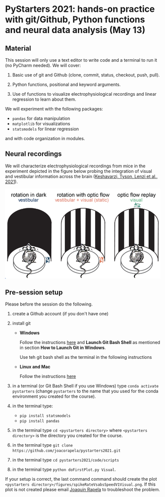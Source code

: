 # PyStarters 2021: hands-on practice with git/Github, Python functions and neural data analysis (May 13)

## Material

This session will only use a text editor to write code and a terminal to run it (no PyCharm needed). We will cover:

1. Basic use of git and Github (clone, commit, status, checkout, push, pull).

2. Python functions, positional and keyword arguments.

3. Use of functions to visualize electrophysiological recordings and linear regression to learn about them.

We will experiment with the following packages:

- `pandas` for data manipulation
- `matplotlib` for visualizations
- `statsmodels` for linear regression

and with code organization in modules.

## Neural recordings

We will characterize electrophysiological recordings from mice in the experiment depicted in the figure below probing the integration of visual and vestibular information across the brain ([Keshavarzi, Tyson, Lenzi et al., 2021](https://www.biorxiv.org/content/10.1101/2021.01.22.427789v4.abstract)).

![visVesIntegration](doc/figures/visVesIntegration.png)

## Pre-session setup

Please before the session do the following.

1. create a Github account (if you don't have one)

2. install git

    - **Windows**

       Follow the instructions [here](https://phoenixnap.com/kb/how-to-install-git-windows) and **Launch Git Bash Shell** as mentioned in section **How to Launch Git in Windows**.

       Use teh git bash shell as the terminal in the following instructions

    - **Linux and Mac** 

        Follow the instructions [here](https://git-scm.com/book/en/v2/Getting-Started-Installing-Git)

3. in a terminal (or Git Bash Shell if you use Windows) type `conda activate pystarters` (change `pystarters` to the name that you used for the conda environment you created for the course).

4. in the terminal type:

    - `pip install statsmodels`
    - `pip install pandas`

5. in the terminal type `cd <pystarters directory>` where `<pystarters directory>` is the directory you created for the course.

6. in the terminal type `git clone https://github.com/joacorapela/pystarters2021.git`

7. in the terminal type `cd pystarters2021/code/scripts`

8. in the terminal type `python doFirstPlot.py Visual`.

If your setup is correct, the last command command should create the plot `<pystarters directory>/figures/spikeRateVsabsSpeedV1Visual.png`. If this plot is not created please email [Joaquin Rapela](mailto:j.rapela@ucl.ac.uk) to troubleshoot the problem.

